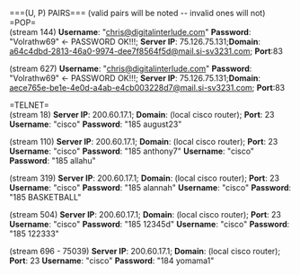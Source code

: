 
===(U, P) PAIRS=== (valid pairs will be noted -- invalid ones will not)
=POP=  
(stream 144)
**Username**: "chris@digitalinterlude.com" **Password**: "Volrathw69" <- PASSWORD OK!!!;  **Server IP**: 75.126.75.131;**Domain**: a64c4dbd-2813-46a0-9974-dee7f8564f5d@mail.si-sv3231.com; **Port**:83

(stream 627)
**Username**: "chris@digitalinterlude.com" **Password**: "Volrathw69" <- PASSWORD OK!!!;  **Server IP**: 75.126.75.131;**Domain**: aece765e-be1e-4e0d-a4ab-e4cb003228d7@mail.si-sv3231.com; **Port**:83


=TELNET=  
(stream 18)  **Server IP**: 200.60.17.1; **Domain**: (local cisco router); **Port**: 23
**Username**: "cisco" **Password**: "185 august23"

(stream 110)  **Server IP**: 200.60.17.1; **Domain**: (local cisco router); **Port**: 23
**Username**: "cisco" **Password**: "185 anthony7"
**Username**: "cisco" **Password**: "185 allahu"

(stream 319)  **Server IP**: 200.60.17.1; **Domain**: (local cisco router); **Port**: 23
**Username**: "cisco" **Password**: "185 alannah"
**Username**: "cisco" **Password**: "185 BASKETBALL"

(stream 504)  **Server IP**: 200.60.17.1; **Domain**: (local cisco router); **Port**: 23
**Username**: "cisco" **Password**: "185 12345d"
**Username**: "cisco" **Password**: "185 122333"

(stream 696 - 75039)  **Server IP**: 200.60.17.1; **Domain**: (local cisco router); **Port**: 23
**Username**: "cisco" **Password**: "184 yomama1"

